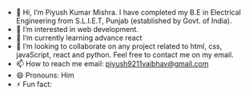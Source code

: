 - 👋 Hi, I’m Piyush Kumar Mishra. I have completed my B.E in Electrical Engineering from S.L.I.E.T, Punjab (established by Govt. of India).
- 👀 I’m interested in web development.
- 🌱 I’m currently learning advance react
- 💞️ I’m looking to collaborate on any project related to html, css, javaScript, react and python. Feel free to contact me on my email.
- 📫 How to reach me email: piyush9211vaibhav@gmail.com
- 😄 Pronouns: Him
- ⚡ Fun fact: 

<!---
erpiyushmishra/erpiyushmishra is a ✨ special ✨ repository because its `README.md` (this file) appears on your GitHub profile.
You can click the Preview link to take a look at your changes.
--->
